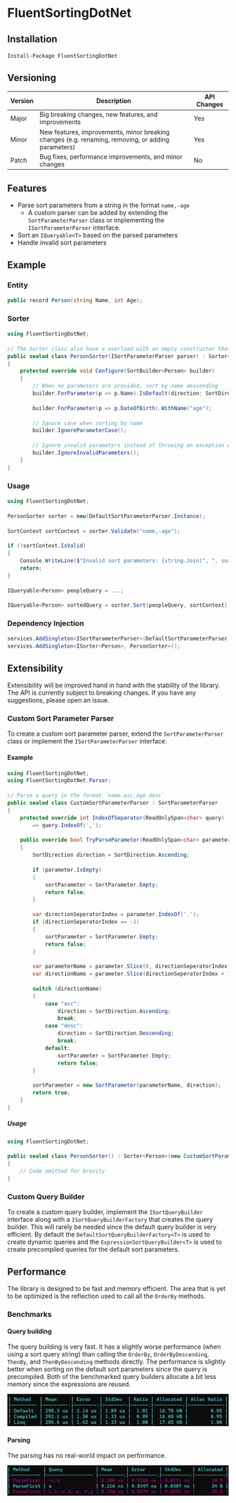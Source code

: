 # FluentSortingDotNet

## Installation

```bash
Install-Package FluentSortingDotNet
```

## Versioning

| Version | Description                                                                                        | API Changes |
|---------|----------------------------------------------------------------------------------------------------|-------------|
| Major   | Big breaking changes, new features, and improvements                                               | Yes         |
| Minor   | New features, improvements, minor breaking changes (e.g. renaming, removing, or adding parameters) | Yes         |
| Patch   | Bug fixes, performance improvements, and minor changes                                             | No          |

## Features

- Parse sort parameters from a string in the format `name,-age`
    - A custom parser can be added by extending the `SortParameterParser` class or implementing the `ISortParameterParser` interface.
- Sort an `IQueryable<T>` based on the parsed parameters
- Handle invalid sort parameters

## Example

### Entity

```csharp
public record Person(string Name, int Age);
```

### Sorter

```csharp
using FluentSortingDotNet;

// The Sorter class also have a overload with an empty constructor that uses the DefaultSortParameterParser
public sealed class PersonSorter(ISortParameterParser parser) : Sorter<Person>(parser)
{
    protected override void Configure(SortBuilder<Person> builder)
    {
        // When no parameters are provided, sort by name descending
        builder.ForParameter(p => p.Name).IsDefault(direction: SortDirection.Descending);

        builder.ForParameter(p => p.DateOfBirth).WithName("age");

        // Ignore case when sorting by name
        builder.IgnoreParameterCase();

        // Ignore invalid parameters instead of throwing an exception when not validated with PersonSorter.Validate(string)
        builder.IgnoreInvalidParameters();
    }
}
```

### Usage

```csharp
using FluentSortingDotNet;

PersonSorter sorter = new(DefaultSortParameterParser.Instance);

SortContext sortContext = sorter.Validate("name,-age");

if (!sortContext.IsValid) 
{
    Console.WriteLine($"Invalid sort parameters: {string.Join(", ", sortContext.InvalidParameters)}");
    return;
}

IQueryable<Person> peopleQuery = ...;

IQueryable<Person> sortedQuery = sorter.Sort(peopleQuery, sortContext);
```

### Dependency Injection

```csharp
services.AddSingleton<ISortParameterParser>(DefaultSortParameterParser.Instance);
services.AddSingleton<ISorter<Person>, PersonSorter>();
```

## Extensibility

Extensibility will be improved hand in hand with the stability of the library. The API is currently subject to breaking changes. If you have any suggestions, please open an issue.

### Custom Sort Parameter Parser

To create a custom sort parameter parser, extend the `SortParameterParser` class or implement the `ISortParameterParser` interface.

#### Example

```csharp
using FluentSortingDotNet;
using FluentSortingDotNet.Parser;

// Parse a query in the format `name.asc,age.desc`
public sealed class CustomSortParameterParser : SortParameterParser
{
    protected override int IndexOfSeparator(ReadOnlySpan<char> query)
        => query.IndexOf(',');

    public override bool TryParseParameter(ReadOnlySpan<char> parameter, out SortParameter sortParameter)
    {
        SortDirection direction = SortDirection.Ascending;

        if (parameter.IsEmpty)
        {
            sortParameter = SortParameter.Empty;
            return false;
        }

        var directionSeperatorIndex = parameter.IndexOf('.');
        if (directionSeperatorIndex == -1)
        {
            sortParameter = SortParameter.Empty;
            return false;
        }

        var parameterName = parameter.Slice(0, directionSeperatorIndex).ToString();
        var directionName = parameter.Slice(directionSeperatorIndex + 1).ToString();

        switch (directionName)
        {
            case "asc":
                direction = SortDirection.Ascending;
                break;
            case "desc":
                direction = SortDirection.Descending;
                break;
            default:
                sortParameter = SortParameter.Empty;
                return false;
        }

        sortParameter = new SortParameter(parameterName, direction);
        return true;
    }
}
```

##### Usage
```csharp
using FluentSortingDotNet;

public sealed class PersonSorter() : Sorter<Person>(new CustomSortParameterParser())
{
    // Code omitted for brevity
}
```

### Custom Query Builder

To create a custom query builder, implement the `ISortQueryBuilder` interface along with a `ISortQueryBuilderFactory` that creates the query builder. This will rarely be needed since the default query builder is very efficient. By default the `DefaultSortQueryBuilderFactory<T>` is used to create dynamic queries and the `ExpressionSortQueryBuilder<T>` is used to create precompiled queries for the default sort parameters.

## Performance

The library is designed to be fast and memory efficient. The area that is yet to be optimized is the reflection used to call all the `OrderBy` methods.

### Benchmarks

#### Query building

The query building is very fast. 
It has a slightly worse performance (when using a sort query string) than calling the `OrderBy`, `OrderByDescending`, `ThenBy`, and `ThenByDescending` methods directly. 
The performance is slightly better when sorting on the default sort parameters since the query is precompiled.
Both of the benchmarked query builders allocate a bit less memory since the expressions are reused.

![Query building benchmark results](tests/FluentSortingDotNet.Benchmarks/query-builder-1.0.0-rc.3.png "Query building benchmark results")

#### Parsing

The parsing has no real-world impact on performance.

![Parsing benchmark results](tests/FluentSortingDotNet.Benchmarks/parser-1.0.0-rc.3.png "Parsing benchmark results")